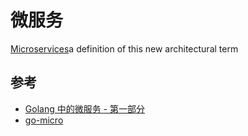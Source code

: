 # 微服务

[Microservices](https://martinfowler.com/articles/microservices.html)a definition of this new architectural term

## 参考

- [Golang 中的微服务 - 第一部分](https://studygolang.com/articles/12060)
- [go-micro](https://github.com/micro/go-micro)